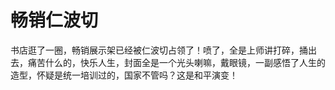 # 畅销仁波切

书店逛了一圈，畅销展示架已经被仁波切占领了！喷了，全是上师讲打碎，捅出去，痛苦什么的，快乐人生，封面全是一个光头喇嘛，戴眼镜，一副感悟了人生的造型，怀疑是统一培训过的，国家不管吗？这是和平演变！

